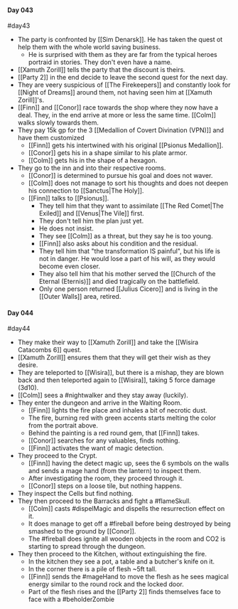 #### Day 043
#day43 
- The party is confronted by [[Sim Denarsk]]. He has taken the quest ot help them with the whole world saving business. 
	- He is surprised with them as they are far from the typical heroes portraid in stories. They don't even have a name.
- [[Xamuth Zorill]] tells the party that the discount is theirs.
- [[Party 2]] in the end decide to leave the second quest for the next day.
- They are veery suspicious of [[The Firekeepers]] and constantly look for [[Night of Dreams]] around them, not having seen him at [[Xamuth Zorill]]'s.
- [[Finn]] and [[Conor]] race towards the shop where they now have a deal. They, in the end arrive at more or less the same time. [[Colm]] walks slowly towards them.
- They pay 15k gp for the 3 [[Medallion of Covert Divination (VPN)]] and have them customized
	- [[Finn]] gets his intertwined with his original [[Psionus Medallion]].
	- [[Conor]] gets his in a shape similar to his plate armor.
	- [[Colm]] gets his in the shape of a hexagon.
- They go to the inn and into their respective rooms.
	- [[Conor]] is determined to pursue his goal and does not waver.
	- [[Colm]] does not manage to sort his thoughts and does not deepen his connection to [[Sanctus|The Holy]].
	- [[Finn]] talks to [[Psionus]].
		- They tell him that they want to assimilate [[The Red Comet|The Exiled]] and [[Venus|The Vile]] first.
		- They don't tell him the plan just yet.
		- He does not insist.
		- They see [[Colm]] as a threat, but they say he is too young.
		- [[Finn]] also asks about his condition and the residual.
		- They tell him that "the transformation IS painful", but his life is not in danger. He would lose a part of his will, as they would become even closer.
		- They also tell him that his mother served the [[Church of the Eternal (Eternis)]] and died tragically on the battlefield.
		- Only one person returned [[Julius Cicero]] and is living in the [[Outer Walls]] area, retired.

#### Day 044
#day44 
- They make their way to [[Xamuth Zorill]] and take the [[Wisira Catacombs 6]] quest.
- [[Xamuth Zorill]] ensures them that they will get their wish as they desire.
- They are teleported to [[Wisira]], but there is a mishap, they are blown back and then teleported again to [[Wisira]], taking 5 force damage (3d10).
- [[Colm]] sees a #nightwalker and they stay away (luckily).
- They enter the dungeon and arrive in the Waiting Room.
	- [[Finn]] lights the fire place and inhales a bit of necrotic dust.
	- The fire, burning red with green accents starts melting the color from the portrait above.
	- Behind the painting is a red round gem, that [[Finn]] takes.
	- [[Conor]] searches for any valuables, finds nothing.
	- [[Finn]] activates the want of magic detection.
- They proceed to the Crypt.
	- [[Finn]] having the detect magic up, sees the 6 symbols on the walls and sends a mage hand (from the lantern) to inspect them.
	- After investigating the room, they proceed through it.
	- [[Conor]] steps on a loose tile, but nothing happens.
- They inspect the Cells but find nothing.
- They then proceed to the Barracks and fight a #flameSkull.
	- [[Colm]] casts #dispelMagic and dispells the resurrection effect on it.
	- It does manage to get off a #fireball before being destroyed by being smashed to the ground by [[Conor]].
	- The #fireball does ignite all wooden objects in the room and CO2 is starting to spread through the dungeon.
- They then proceed to the Kitchen, without extinguishing the fire.
	- In the kitchen they see a pot, a table and a butcher's knife on it.
	- In the corner there is a pile of flesh ~5ft tall.
	- [[Finn]] sends the #mageHand to move the flesh as he sees magical energy similar to the round rock and the locked door.
	- Part of the flesh rises and the [[Party 2]] finds themselves face to face with a #beholderZombie